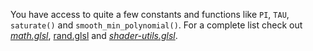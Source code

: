 
You have access to quite a few constants and functions like `PI`, `TAU`, `saturate()` and `smooth_min_polynomial()`. For a complete list check out [*math.glsl*](https://github.com/CoolLibs/Cool/blob/main/res/shaders/math.glsl), [rand.glsl](https://github.com/CoolLibs/Cool/blob/main/res/shaders/rand.glsl) and [*shader-utils.glsl*](https://github.com/CoolLibs/Lab/tree/main/res/shader-utils.glsl).